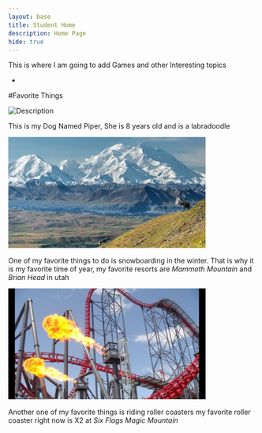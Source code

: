 ```yaml
---
layout: base
title: Student Home
description: Home Page
hide: true
---
```


This is where I am going to add Games and other Interesting topics

-
#Favorite Things

<img src="images/IMG_5269 copy.JPG" alt="Description"
style="width:400px; height:auto;">

This is my Dog Named Piper, She is 8 years old and is a labradoodle

<img src="images/Mountain.webp" alt="Description"
style="width:400px; height:auto;">

One of my favorite things to do is snowboarding in the winter. That is why it is my favorite time of year, my favorite resorts are <i>Mammoth Mountain</i>
 and <i>Brian Head</i> in utah

<img src="images/x2.jpeg" alt="Description"
style="width:400px; height:auto;">

Another one of my favorite things is riding roller coasters my favorite roller coaster right now is X2 at <i>Six Flags Magic Mountain</i>
